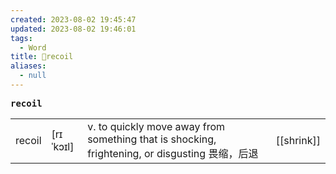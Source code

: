```yaml
---
created: 2023-08-02 19:45:47
updated: 2023-08-02 19:46:01
tags:
  - Word
title: 📖recoil
aliases:
  - null
---
```


<pre><strong>recoil</strong></pre>
|   |   |   |   |
|---|---|---|---|
|recoil|[rɪˈkɔɪl]|v. to quickly move away from something that is shocking, frightening, or disgusting 畏缩，后退|[[shrink]]|